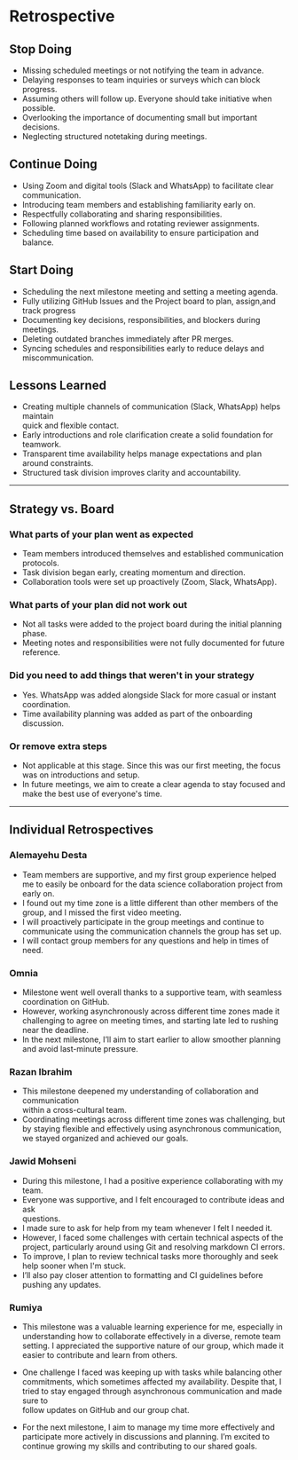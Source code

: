 # Retrospective

## Stop Doing

- Missing scheduled meetings or not notifying the team in advance.  
- Delaying responses to team inquiries or surveys which can block progress.  
- Assuming others will follow up. Everyone should take initiative when possible.
- Overlooking the importance of documenting small but important decisions.  
- Neglecting structured notetaking during meetings.  

## Continue Doing

- Using Zoom and digital tools (Slack and WhatsApp) to facilitate clear communication.
- Introducing team members and establishing familiarity early on.  
- Respectfully collaborating and sharing responsibilities.  
- Following planned workflows and rotating reviewer assignments.  
- Scheduling time based on availability to ensure participation and balance.  

## Start Doing

- Scheduling the next milestone meeting and setting a meeting agenda.  
- Fully utilizing GitHub Issues and the Project board to plan, assign,and track progress
- Documenting key decisions, responsibilities, and blockers during meetings.  
- Deleting outdated branches immediately after PR merges.  
- Syncing schedules and responsibilities early to reduce delays and miscommunication.

## Lessons Learned

- Creating multiple channels of communication (Slack, WhatsApp) helps maintain  
  quick and flexible contact.  
- Early introductions and role clarification create a solid foundation for teamwork.
- Transparent time availability helps manage expectations and plan around constraints.
- Structured task division improves clarity and accountability.  

---

## Strategy vs. Board

### What parts of your plan went as expected

- Team members introduced themselves and established communication protocols.  
- Task division began early, creating momentum and direction.  
- Collaboration tools were set up proactively (Zoom, Slack, WhatsApp).  

### What parts of your plan did not work out

- Not all tasks were added to the project board during the initial planning phase.
- Meeting notes and responsibilities were not fully documented for future reference.

### Did you need to add things that weren't in your strategy

- Yes. WhatsApp was added alongside Slack for more casual or instant coordination.
- Time availability planning was added as part of the onboarding discussion.  

### Or remove extra steps

- Not applicable at this stage. Since this was our first meeting, the focus was
  on introductions and setup.  
- In future meetings, we aim to create a clear agenda to stay focused and  
  make the best use of everyone's time.  

---

## Individual Retrospectives

### Alemayehu Desta

- Team members are supportive, and my first group experience helped me to easily
  be onboard for the data science collaboration project from early on.
- I found out my time zone is a little different than other members of the group,
  and I missed the first video meeting.
- I will proactively participate in the group meetings and continue to communicate
  using the communication channels the group has set up.  
- I will contact group members for any questions and help in times of need.

### Omnia

- Milestone went well overall thanks to a supportive team, with seamless  
  coordination on GitHub.  
- However, working asynchronously across different time zones made it challenging
  to agree on meeting times, and starting late led to rushing near the deadline.
- In the next milestone, I’ll aim to start earlier to allow smoother planning and
  avoid last-minute pressure.

### Razan Ibrahim

- This milestone deepened my understanding of collaboration and communication  
  within a cross-cultural team.  
- Coordinating meetings across different time zones was challenging, but by staying
  flexible and effectively using asynchronous communication, we stayed organized
  and achieved our goals.

### Jawid Mohseni

- During this milestone, I had a positive experience collaborating with my team.
- Everyone was supportive, and I felt encouraged to contribute ideas and ask  
  questions.  
- I made sure to ask for help from my team whenever I felt I needed it.  
- However, I faced some challenges with certain technical aspects of the project,
  particularly around using Git and resolving markdown CI errors.  
- To improve, I plan to review technical tasks more thoroughly and seek help sooner
  when I'm stuck.  
- I’ll also pay closer attention to formatting and CI guidelines before pushing any
  updates.

### Rumiya

- This milestone was a valuable learning experience for me, especially in  
  understanding how to collaborate effectively in a diverse, remote team  
  setting. I appreciated the supportive nature of our group, which made it  
  easier to contribute and learn from others.

- One challenge I faced was keeping up with tasks while balancing other  
  commitments, which sometimes affected my availability. Despite that, I  
  tried to stay engaged through asynchronous communication and made sure to  
  follow updates on GitHub and our group chat.

- For the next milestone, I aim to manage my time more effectively and  
  participate more actively in discussions and planning. I’m excited to  
  continue growing my skills and contributing to our shared goals.
